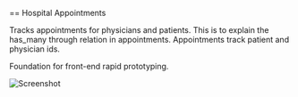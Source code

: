 == Hospital Appointments

Tracks appointments for physicians and patients. This is to explain the has_many through relation in appointments. Appointments track patient and physician ids.

Foundation for front-end rapid prototyping.

![Screenshot](https://www.dropbox.com/s/02e9k087uddac4t/hospital.png?dl=0 "Screenshot")
